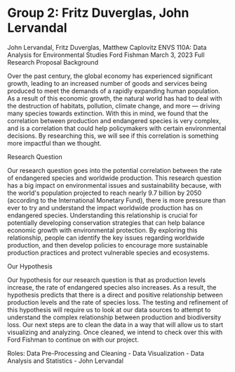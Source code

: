 # Group 2: Fritz Duverglas, John Lervandal

John Lervandal, Fritz Duverglas, Matthew Caplovitz
ENVS 110A: Data Analysis for Environmental Studies
Ford Fishman
March 3, 2023
Full Research Proposal
Background

Over the past century, the global economy has experienced significant growth, leading to an increased number of goods and services being produced to meet the demands of a rapidly expanding human population. As a result of this economic growth, the natural world has had to deal with the destruction of habitats, pollution, climate change, and more — driving many species towards extinction. With this in mind, we found that the correlation between production and endangered species is very complex, and is a correlation that could help policymakers with certain environmental decisions. By researching this, we will see if this correlation is something more impactful than we thought. 

Research Question

Our research question goes into the potential correlation between the rate of endangered species and worldwide production. This research question has a big impact on environmental issues and sustainability because, with the world's population projected to reach nearly 9.7 billion by 2050 (according to the International Monetary Fund), there is more pressure than ever to try and understand the impact worldwide production has on endangered species. Understanding this relationship is crucial for potentially developing conservation strategies that can help balance economic growth with environmental protection. By exploring this relationship, people can identify the key issues regarding worldwide production, and then develop policies to encourage more sustainable production practices and protect vulnerable species and ecosystems.

Our Hypothesis

Our hypothesis for our research question is that as production levels increase, the rate of endangered species also increases. As a result, the hypothesis predicts that there is a direct and positive relationship between production levels and the rate of species loss. The testing and refinement of this hypothesis will require us to look at our data sources to attempt to understand the complex relationship between production and biodiversity loss. Our next steps are to clean the data in a way that will allow us to start visualizing and analyzing. Once cleaned, we intend to check over this with Ford Fishman to continue on with our project.

Roles:
Data Pre-Processing and Cleaning - 
Data Visualization - 
Data Analysis and Statistics - John Lervandal


